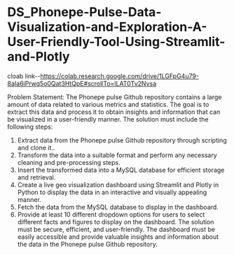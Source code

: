 # DS_Phonepe-Pulse-Data-Visualization-and-Exploration-A-User-Friendly-Tool-Using-Streamlit-and-Plotly

cloab link--https://colab.research.google.com/drive/1LGFpG4u79-8aIa6iPrwq5o0Qat3HtQpE#scrollTo=lLAT0Tv2Nvsa


Problem Statement:
The Phonepe pulse Github repository contains a large amount of data related to
various metrics and statistics. The goal is to extract this data and process it to obtain
insights and information that can be visualized in a user-friendly manner.
The solution must include the following steps:
1. Extract data from the Phonepe pulse Github repository through scripting and
clone it..
2. Transform the data into a suitable format and perform any necessary cleaning
and pre-processing steps.
3. Insert the transformed data into a MySQL database for efficient storage and
retrieval.
4. Create a live geo visualization dashboard using Streamlit and Plotly in Python
to display the data in an interactive and visually appealing manner.
5. Fetch the data from the MySQL database to display in the dashboard.
6. Provide at least 10 different dropdown options for users to select different
facts and figures to display on the dashboard.
The solution must be secure, efficient, and user-friendly. The dashboard must be
easily accessible and provide valuable insights and information about the data in the
Phonepe pulse Github repository.
